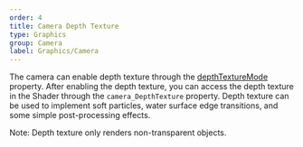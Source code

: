 ```yaml
---
order: 4
title: Camera Depth Texture
type: Graphics
group: Camera
label: Graphics/Camera
---
```



The camera can enable depth texture through the [depthTextureMode](<(/apis/core/#Camera-depthTextureMode)>) property. After enabling the depth texture, you can access the depth texture in the Shader through the `camera_DepthTexture` property. Depth texture can be used to implement soft particles, water surface edge transitions, and some simple post-processing effects.

<playground src="camera-depth-texture.ts"></playground>

Note: Depth texture only renders non-transparent objects.

